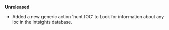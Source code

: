 **Unreleased**
* Added a new generic action 'hunt IOC' to Look for information about any ioc in the Intsights database.